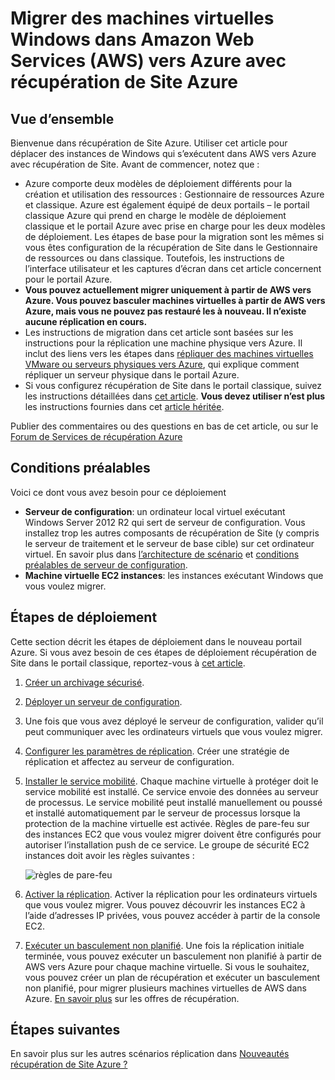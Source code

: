 <properties
    pageTitle="Migrer des machines virtuelles Windows à partir d’Amazon Web Services vers Azure avec récupération de Site | Microsoft Azure"
    description="Cet article décrit comment migrer des machines virtuelles Windows Azure à l’aide de la récupération de Site Azure en cours d’exécution dans Amazon Web Services (AWA)."
    services="site-recovery"
    documentationCenter=""
    authors="rayne-wiselman"
    manager="jwhit"
    editor=""/>

<tags
    ms.service="site-recovery"
    ms.devlang="na"
    ms.topic="article"
    ms.tgt_pltfrm="na"
    ms.workload="backup-recovery"
    ms.date="08/22/2016"
    ms.author="raynew"/>

#  <a name="migrate-windows-virtual-machines-in-amazon-web-services-aws-to-azure-with-azure-site-recovery"></a>Migrer des machines virtuelles Windows dans Amazon Web Services (AWS) vers Azure avec récupération de Site Azure

## <a name="overview"></a>Vue d’ensemble

Bienvenue dans récupération de Site Azure. Utiliser cet article pour déplacer des instances de Windows qui s’exécutent dans AWS vers Azure avec récupération de Site. Avant de commencer, notez que :

- Azure comporte deux modèles de déploiement différents pour la création et utilisation des ressources : Gestionnaire de ressources Azure et classique. Azure est également équipé de deux portails – le portail classique Azure qui prend en charge le modèle de déploiement classique et le portail Azure avec prise en charge pour les deux modèles de déploiement. Les étapes de base pour la migration sont les mêmes si vous êtes configuration de la récupération de Site dans le Gestionnaire de ressources ou dans classique. Toutefois, les instructions de l’interface utilisateur et les captures d’écran dans cet article concernent pour le portail Azure.
- **Vous pouvez actuellement migrer uniquement à partir de AWS vers Azure. Vous pouvez basculer machines virtuelles à partir de AWS vers Azure, mais vous ne pouvez pas restauré les à nouveau. Il n’existe aucune réplication en cours.**
- Les instructions de migration dans cet article sont basées sur les instructions pour la réplication une machine physique vers Azure. Il inclut des liens vers les étapes dans [répliquer des machines virtuelles VMware ou serveurs physiques vers Azure](site-recovery-vmware-to-azure.md), qui explique comment répliquer un serveur physique dans le portail Azure.
- Si vous configurez récupération de Site dans le portail classique, suivez les instructions détaillées dans [cet article](site-recovery-vmware-to-azure-classic.md). **Vous devez utiliser n’est plus** les instructions fournies dans cet [article héritée](site-recovery-vmware-to-azure-classic-legacy.md).

Publier des commentaires ou des questions en bas de cet article, ou sur le [Forum de Services de récupération Azure](https://social.msdn.microsoft.com/forums/azure/home?forum=hypervrecovmgr)


## <a name="prerequisites"></a>Conditions préalables

Voici ce dont vous avez besoin pour ce déploiement

- **Serveur de configuration**: un ordinateur local virtuel exécutant Windows Server 2012 R2 qui sert de serveur de configuration. Vous installez trop les autres composants de récupération de Site (y compris le serveur de traitement et le serveur de base cible) sur cet ordinateur virtuel. En savoir plus dans [l’architecture de scénario](site-recovery-vmware-to-azure.md#scenario-architecture) et [conditions préalables de serveur de configuration](site-recovery-vmware-to-azure.md#configuration-server-prerequisites).
- **Machine virtuelle EC2 instances**: les instances exécutant Windows que vous voulez migrer.

## <a name="deployment-steps"></a>Étapes de déploiement

Cette section décrit les étapes de déploiement dans le nouveau portail Azure. Si vous avez besoin de ces étapes de déploiement récupération de Site dans le portail classique, reportez-vous à [cet article](site-recovery-vmware-to-azure-classic.md).

1. [Créer un archivage sécurisé](site-recovery-vmware-to-azure.md#create-a-recovery-services-vault).
2. [Déployer un serveur de configuration](site-recovery-vmware-to-azure.md#step-2-set-up-the-source-environment).
3. Une fois que vous avez déployé le serveur de configuration, valider qu’il peut communiquer avec les ordinateurs virtuels que vous voulez migrer.
4. [Configurer les paramètres de réplication](site-recovery-vmware-to-azure.md#step-4-set-up-replication-settings). Créer une stratégie de réplication et affectez au serveur de configuration.
5. [Installer le service mobilité](site-recovery-vmware-to-azure.md#step-6-replication-application). Chaque machine virtuelle à protéger doit le service mobilité est installé. Ce service envoie des données au serveur de processus. Le service mobilité peut installé manuellement ou poussé et installé automatiquement par le serveur de processus lorsque la protection de la machine virtuelle est activée. Règles de pare-feu sur des instances EC2 que vous voulez migrer doivent être configurés pour autoriser l’installation push de ce service. Le groupe de sécurité EC2 instances doit avoir les règles suivantes :

    ![règles de pare-feu](./media/site-recovery-migrate-aws-to-azure/migrate-firewall.png)

6. [Activer la réplication](site-recovery-vmware-to-azure.md#enable-replication). Activer la réplication pour les ordinateurs virtuels que vous voulez migrer. Vous pouvez découvrir les instances EC2 à l’aide d’adresses IP privées, vous pouvez accéder à partir de la console EC2.
7. [Exécuter un basculement non planifié](site-recovery-failover.md#run-an-unplanned-failover). Une fois la réplication initiale terminée, vous pouvez exécuter un basculement non planifié à partir de AWS vers Azure pour chaque machine virtuelle. Si vous le souhaitez, vous pouvez créer un plan de récupération et exécuter un basculement non planifié, pour migrer plusieurs machines virtuelles de AWS dans Azure. [En savoir plus](site-recovery-create-recovery-plans.md) sur les offres de récupération.

## <a name="next-steps"></a>Étapes suivantes

En savoir plus sur les autres scénarios réplication dans [Nouveautés récupération de Site Azure ?](site-recovery-overview.md)
